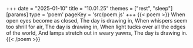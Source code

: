 +++
date = "2025-01-10"
title = "10.01.25"
themes = ["rest", "sleep"]
[params]
  type = 'poem'
  pageKey = 'src/poem.js'
+++
{{< poem >}}
When open eyes become as closed,
The day is drawing in,
When whispers seem too shrill for air,
The day is drawing in,
When light tucks over all the edges of the world,
And lamps stretch out in weary yawns,
The day is drawing in.
{{< /poem >}}